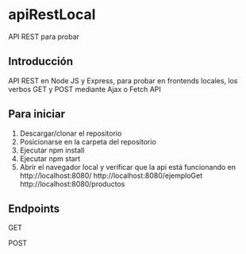 # apiRestLocal
API REST para probar
## Introducción
API REST en Node JS y Express, para probar en frontends locales, los verbos GET y POST mediante Ajax o Fetch API

## Para iniciar
1. Descargar/clonar el repositorio
2. Posicionarse en la carpeta del repositorio
3. Ejecutar npm install
4. Ejecutar npm start
5. Abrir el navegador local y verificar que la api está funcionando en
  http://localhost:8080/
  http://localhost:8080/ejemploGet
  http://localhost:8080/productos

## Endpoints
GET

POST

